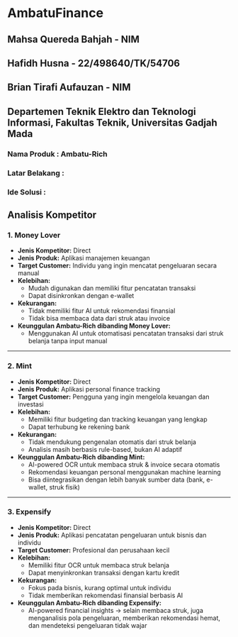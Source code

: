 # AmbatuFinance
## Mahsa Quereda Bahjah - NIM
## Hafidh Husna - 22/498640/TK/54706
## Brian Tirafi Aufauzan - NIM
## Departemen Teknik Elektro dan Teknologi Informasi, Fakultas Teknik, Universitas Gadjah Mada
### Nama Produk : Ambatu-Rich
### Latar Belakang : 
### Ide Solusi : 

## Analisis Kompetitor

### 1. Money Lover
- **Jenis Kompetitor:** Direct  
- **Jenis Produk:** Aplikasi manajemen keuangan  
- **Target Customer:** Individu yang ingin mencatat pengeluaran secara manual  
- **Kelebihan:**  
  - Mudah digunakan dan memiliki fitur pencatatan transaksi  
  - Dapat disinkronkan dengan e-wallet  
- **Kekurangan:**  
  - Tidak memiliki fitur AI untuk rekomendasi finansial  
  - Tidak bisa membaca data dari struk atau invoice  
- **Keunggulan Ambatu-Rich dibanding Money Lover:**  
  - Menggunakan AI untuk otomatisasi pencatatan transaksi dari struk belanja tanpa input manual  

---

### 2. Mint
- **Jenis Kompetitor:** Direct  
- **Jenis Produk:** Aplikasi personal finance tracking  
- **Target Customer:** Pengguna yang ingin mengelola keuangan dan investasi  
- **Kelebihan:**  
  - Memiliki fitur budgeting dan tracking keuangan yang lengkap  
  - Dapat terhubung ke rekening bank  
- **Kekurangan:**  
  - Tidak mendukung pengenalan otomatis dari struk belanja  
  - Analisis masih berbasis rule-based, bukan AI adaptif  
- **Keunggulan Ambatu-Rich dibanding Mint:**  
  - AI-powered OCR untuk membaca struk & invoice secara otomatis  
  - Rekomendasi keuangan personal menggunakan machine learning  
  - Bisa diintegrasikan dengan lebih banyak sumber data (bank, e-wallet, struk fisik)  

---

### 3. Expensify
- **Jenis Kompetitor:** Direct  
- **Jenis Produk:** Aplikasi pencatatan pengeluaran untuk bisnis dan individu  
- **Target Customer:** Profesional dan perusahaan kecil  
- **Kelebihan:**  
  - Memiliki fitur OCR untuk membaca struk belanja  
  - Dapat menyinkronkan transaksi dengan kartu kredit  
- **Kekurangan:**  
  - Fokus pada bisnis, kurang optimal untuk individu  
  - Tidak memberikan rekomendasi finansial berbasis AI  
- **Keunggulan Ambatu-Rich dibanding Expensify:**  
  - AI-powered financial insights → selain membaca struk, juga menganalisis pola pengeluaran, memberikan rekomendasi hemat, dan mendeteksi pengeluaran tidak wajar  



